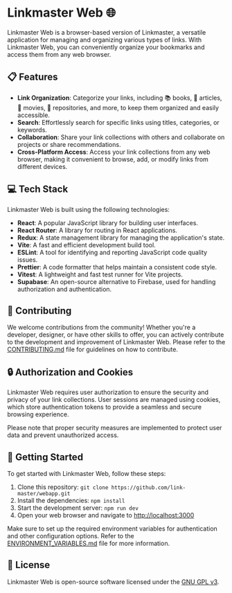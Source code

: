 # Linkmaster Web 🌐

Linkmaster Web is a browser-based version of Linkmaster, a versatile application for managing and organizing various types of links. With Linkmaster Web, you can conveniently organize your bookmarks and access them from any web browser.

## 📋 Features

- **Link Organization**: Categorize your links, including 📚 books, 📝 articles, 🎥 movies, 📁 repositories, and more, to keep them organized and easily accessible.
- **Search**: Effortlessly search for specific links using titles, categories, or keywords.
- **Collaboration**: Share your link collections with others and collaborate on projects or share recommendations.
- **Cross-Platform Access**: Access your link collections from any web browser, making it convenient to browse, add, or modify links from different devices.

## 💻 Tech Stack

Linkmaster Web is built using the following technologies:

- **React**: A popular JavaScript library for building user interfaces.
- **React Router**: A library for routing in React applications.
- **Redux**: A state management library for managing the application's state.
- **Vite**: A fast and efficient development build tool.
- **ESLint**: A tool for identifying and reporting JavaScript code quality issues.
- **Prettier**: A code formatter that helps maintain a consistent code style.
- **Vitest**: A lightweight and fast test runner for Vite projects.
- **Supabase**: An open-source alternative to Firebase, used for handling authorization and authentication.

## 🤝 Contributing

We welcome contributions from the community! Whether you're a developer, designer, or have other skills to offer, you can actively contribute to the development and improvement of Linkmaster Web. Please refer to the [CONTRIBUTING.md](CONTRIBUTING.md) file for guidelines on how to contribute.

## 🔒 Authorization and Cookies

Linkmaster Web requires user authorization to ensure the security and privacy of your link collections. User sessions are managed using cookies, which store authentication tokens to provide a seamless and secure browsing experience.

Please note that proper security measures are implemented to protect user data and prevent unauthorized access.

## 🚀 Getting Started

To get started with Linkmaster Web, follow these steps:

1. Clone this repository: `git clone https://github.com/link-master/webapp.git`
2. Install the dependencies: `npm install`
3. Start the development server: `npm run dev`
4. Open your web browser and navigate to [http://localhost:3000](http://localhost:3000)

Make sure to set up the required environment variables for authentication and other configuration options. Refer to the [ENVIRONMENT_VARIABLES.md](ENVIRONMENT_VARIABLES.md) file for more information.

## 📄 License

Linkmaster Web is open-source software licensed under the [GNU GPL v3](LICENSE).
